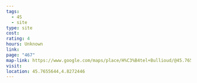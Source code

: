 ```yaml
---
tags:
  - 4S
  - site
type: site
cost: 
rating: 4
hours: Unknown
link: 
page: "467"
map-link: https://www.google.com/maps/place/H%C3%B4tel+Bullioud/@45.7655388,4.8266371,20.5z/data=!4m6!3m5!1s0x47f4eb005f23e761:0x50d4c067470577db!8m2!3d45.7655781!4d4.8271596!16s%2Fg%2F121qyb_c?entry=ttu&g_ep=EgoyMDI0MDkyNS4wIKXMDSoASAFQAw%3D%3D
visit: 
location: 45.7655644,4.8272446
---
```

